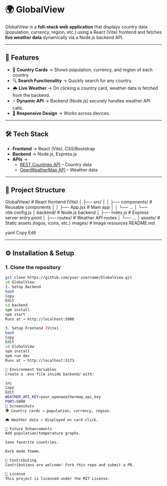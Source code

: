 # 🌍 GlobalView

GlobalView is a **full-stack web application** that displays country data (population, currency, region, etc.) using a React (Vite) frontend and fetches **live weather data** dynamically via a Node.js backend API.

---

## 🚀 Features
- 📌 **Country Cards** → Shows population, currency, and region of each country.  
- 🔍 **Search Functionality** → Quickly search for any country.  
- 🌦 **Live Weather** → On clicking a country card, weather data is fetched from the backend.  
- ⚡ **Dynamic API** → Backend (Node.js) securely handles weather API calls.  
- 📱 **Responsive Design** → Works across devices.  

---

## 🛠 Tech Stack
- **Frontend** → React (Vite), CSS/Bootstrap  
- **Backend** → Node.js, Express.js  
- **APIs** →  
  - [REST Countries API](https://restcountries.com/) – Country data  
  - [OpenWeatherMap API](https://openweathermap.org/api) – Weather data  

---

## 📂 Project Structure
GlobalView/ # React frontend (Vite)
│ ├── src/
│ │ ├── components/ # Reusable components
│ │ ├── App.jsx # Main app
│ │ └── ...
│ └── vite.config.js
│
backend/ # Node.js backend
│ ├── index.js # Express server entry point
│ ├── routes/ # Weather API routes
│ └── ...
│
assets/ # Static assets (logos, icons, etc.)
images/ # Image resources
README.md

yaml
Copy
Edit

---

## ⚙️ Installation & Setup

### 1. Clone the repository
```bash
git clone https://github.com/your-username/GlobalView.git
cd GlobalView
2. Setup Backend
bash
Copy
Edit
cd backend
npm install
npm start
Runs at → http://localhost:5000

3. Setup Frontend (Vite)
bash
Copy
Edit
cd GlobalView
npm install
npm run dev
Runs at → http://localhost:5173

🔑 Environment Variables
Create a .env file inside backend/ with:

ini
Copy
Edit
WEATHER_API_KEY=your_openweathermap_api_key
PORT=5000
📸 Screenshots
🌍 Country cards → population, currency, region.

🌦 Weather data → displayed on card click.

🚀 Future Enhancements
Add population/temperature graphs.

Save favorite countries.

Dark mode theme.

🤝 Contributing
Contributions are welcome! Fork this repo and submit a PR.

📜 License
This project is licensed under the MIT License.
